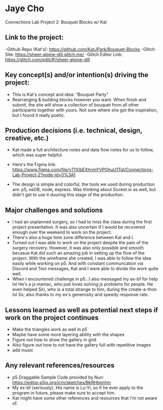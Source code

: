 
# Jaye Cho
Connections Lab Project 2: Bouquet Blocks w/ Kat 


## Link to the project: 
-Github Repo (Kat's):  https://github.com/KatJPark/Bouquet-Blocks 
-Glitch Site: https://sheer-alpine-dill.glitch.me/
-Glitch Editor Link: https://glitch.com/edit/#!/sheer-alpine-dill 


## Key concept(s) and/or intention(s) driving the project:
- This is Kat's concept and idea: “Bouquet Party” 
- Rearranging & building blocks however you want. When finish and submit, the site will show a collection of bouquet from all other participants together with yours. Not sure where she got the inspiration, but I found it really poetic. 


## Production decisions (i.e. technical, design, creative, etc.)
- Kat made a full architecture notes and data flow notes for us to follow, which was super helpful.
- Here's the Figma link: https://www.figma.com/file/yTfXlbEXhnmYVPGhuU1TqI/Connections-Lab-Project-2?node-id=0%3A1 

- The design is simple and colorful, the tools we used during production are: p5, neDB, node, express. Was thinking about Socket.io as well, but didn't get to use it duuring this stage of the production.


## Major challenges and solutions
- I had an unplanned surgery, so I had to miss the class during the first project presentation. It was also uncertain if I would be recovered enough over the weekend to work on the project. 
- There's also a huge time zone difference between Kat and I. 
- Turned out I was able to work on the project despite the pain of the surgery recovery. However, it was also only possible and smooth becasue Kat did such an amazing job in setting up the flow of the project. With the wireframe she created, I was able to follow the idea easily while working on p5. And with constant communcation via Discord and Text messages, Kat and I were able to divide the work quite well. 
- When I encountered challenge in p5...I also messaged my ex-bf for help lol He's a js maniac, who just loves solving js problems for people. He even helped Siri, who is a total strange to him, during the create-a-thon lol So, also thanks to my ex's generosity and speedy response rate. 



## Lessons learned as well as potential next steps if work on the project continues
- Make the triangles work as well in p5
- Maybe have some more layering ability with the shapes
- Figure out how to show the gallery in grid
- Also figure out how to not have the gallery full with repetitive images
- add music

## Any relevant references/resources
- p5 Draggable Sample Code provided by Nun: https://editor.p5js.org/icm/sketches/BkRHbimhm
- My ex-bf (seriously). His name is Lu-Yi, so if he ever apply to the program in future, please make sure to accept him. 
- Kat might have some other references and resources that I'm not aware of.
 
